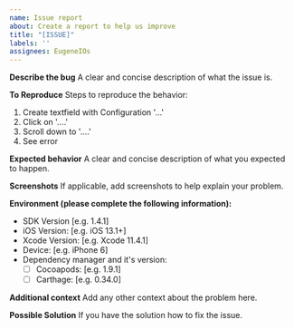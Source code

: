 ```yaml
---
name: Issue report
about: Create a report to help us improve
title: "[ISSUE]"
labels: ''
assignees: EugeneIOs
---
```


**Describe the bug**
A clear and concise description of what the issue is.

**To Reproduce**
Steps to reproduce the behavior:
1. Create textfield with Configuration '...'
2. Click on '....'
3. Scroll down to '....'
4. See error

**Expected behavior**
A clear and concise description of what you expected to happen.

**Screenshots**
If applicable, add screenshots to help explain your problem.

**Environment (please complete the following information):**
 - SDK Version [e.g. 1.4.1]
 - iOS Version: [e.g. iOS 13.1+]
 - Xcode Version: [e.g. Xcode 11.4.1]
 - Device: [e.g. iPhone 6]
 - Dependency manager and it's version:
    - [ ] Cocoapods: [e.g.  1.9.1]
    - [ ] Carthage: [e.g.  0.34.0]

**Additional context**
Add any other context about the problem here.

**Possible Solution**
If you have the solution how to fix the issue.
